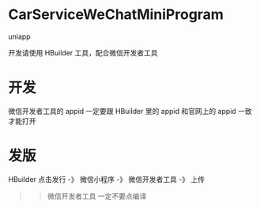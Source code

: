 # CarServiceWeChatMiniProgram
uniapp

开发请使用 HBuilder 工具，配合微信开发者工具

# 开发
微信开发者工具的 appid 一定要跟 HBuilder 里的 appid 和官网上的 appid 一致才能打开

# 发版
HBuilder 点击发行 -》 微信小程序 -》 微信开发者工具 -》 上传
>> 微信开发者工具 一定不要点编译
